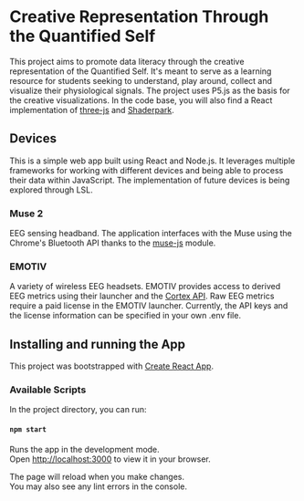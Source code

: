 # Creative Representation Through the Quantified Self
This project aims to promote data literacy through the creative representation of the Quantified Self. It's meant to serve as a learning resource for students seeking to understand, play around, collect and visualize their physiological signals. The project uses P5.js as the basis for the creative visualizations. In the code base, you will also find a React implementation of [three-js](https://github.com/mrdoob/three.js) and [Shaderpark](https://github.com/shader-park/shader-park-docs).

## Devices
This is a simple web app built using React and Node.js. It leverages multiple frameworks for working with different devices and being able to process their data within JavaScript. The implementation of future devices is being explored through LSL.

### Muse 2
EEG sensing headband. The application interfaces with the Muse using the Chrome's Bluetooth API thanks to the [muse-js](https://github.com/urish/muse-js) module.

### EMOTIV
A variety of wireless EEG headsets. EMOTIV provides access to derived EEG metrics using their launcher and the [Cortex API](https://github.com/Emotiv/cortex-example). Raw EEG metrics require a paid license in the EMOTIV launcher. Currently, the API keys and the license information can be specified in your own .env file.

## Installing and running the App

This project was bootstrapped with [Create React App](https://github.com/facebook/create-react-app).

### Available Scripts

In the project directory, you can run:

#### `npm start`

Runs the app in the development mode.\
Open [http://localhost:3000](http://localhost:3000) to view it in your browser.

The page will reload when you make changes.\
You may also see any lint errors in the console.
